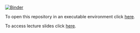 [![Binder](https://mybinder.org/badge_logo.svg)](https://mybinder.org/v2/gh/lighthouse-labs/python-workshop/master?filepath=%2Fcourse_material)

To open this repository in an executable environment click [here](https://mybinder.org/v2/gh/lighthouse-labs/python-workshop/master?filepath=%2Fcourse_material).

To access lecture slides click [here](https://docs.google.com/presentation/d/1VC3YblIM-sQmKqSbMExk9KUTZLGX9a384bgfFL9M19Q/edit?usp=sharing).
